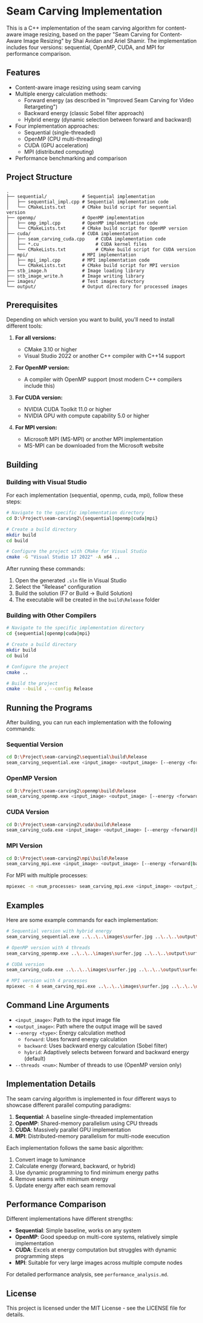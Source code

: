 # Seam Carving Implementation

This is a C++ implementation of the seam carving algorithm for content-aware image resizing, based on the paper "Seam Carving for Content-Aware Image Resizing" by Shai Avidan and Ariel Shamir. The implementation includes four versions: sequential, OpenMP, CUDA, and MPI for performance comparison.

## Features

- Content-aware image resizing using seam carving
- Multiple energy calculation methods:
  - Forward energy (as described in "Improved Seam Carving for Video Retargeting")
  - Backward energy (classic Sobel filter approach)
  - Hybrid energy (dynamic selection between forward and backward)
- Four implementation approaches:
  - Sequential (single-threaded)
  - OpenMP (CPU multi-threading)
  - CUDA (GPU acceleration)
  - MPI (distributed computing)
- Performance benchmarking and comparison

## Project Structure

```
.
├── sequential/             # Sequential implementation
│   ├── sequential_impl.cpp # Sequential implementation code
│   └── CMakeLists.txt      # CMake build script for sequential version
├── openmp/                 # OpenMP implementation
│   ├── omp_impl.cpp        # OpenMP implementation code
│   └── CMakeLists.txt      # CMake build script for OpenMP version
├── cuda/                   # CUDA implementation
│   ├── seam_carving_cuda.cpp    # CUDA implementation code
│   ├── *.cu                     # CUDA kernel files
│   └── CMakeLists.txt           # CMake build script for CUDA version
├── mpi/                    # MPI implementation
│   ├── mpi_impl.cpp        # MPI implementation code
│   └── CMakeLists.txt      # CMake build script for MPI version
├── stb_image.h             # Image loading library
├── stb_image_write.h       # Image writing library
├── images/                 # Test images directory
└── output/                 # Output directory for processed images
```

## Prerequisites

Depending on which version you want to build, you'll need to install different tools:

1. **For all versions:**
   - CMake 3.10 or higher
   - Visual Studio 2022 or another C++ compiler with C++14 support

2. **For OpenMP version:**
   - A compiler with OpenMP support (most modern C++ compilers include this)

3. **For CUDA version:**
   - NVIDIA CUDA Toolkit 11.0 or higher
   - NVIDIA GPU with compute capability 5.0 or higher

4. **For MPI version:**
   - Microsoft MPI (MS-MPI) or another MPI implementation
   - MS-MPI can be downloaded from the Microsoft website

## Building

### Building with Visual Studio

For each implementation (sequential, openmp, cuda, mpi), follow these steps:

```bash
# Navigate to the specific implementation directory
cd D:\Project\seam-carving2\{sequential|openmp|cuda|mpi}

# Create a build directory
mkdir build
cd build

# Configure the project with CMake for Visual Studio
cmake -G "Visual Studio 17 2022" -A x64 ..
```

After running these commands:
1. Open the generated `.sln` file in Visual Studio
2. Select the "Release" configuration
3. Build the solution (F7 or Build → Build Solution)
4. The executable will be created in the `build\Release` folder

### Building with Other Compilers

```bash
# Navigate to the specific implementation directory
cd {sequential|openmp|cuda|mpi}

# Create a build directory
mkdir build
cd build

# Configure the project
cmake ..

# Build the project
cmake --build . --config Release
```

## Running the Programs

After building, you can run each implementation with the following commands:

### Sequential Version

```bash
cd D:\Project\seam-carving2\sequential\build\Release
seam_carving_sequential.exe <input_image> <output_image> [--energy <forward|backward|hybrid>]
```

### OpenMP Version

```bash
cd D:\Project\seam-carving2\openmp\build\Release
seam_carving_openmp.exe <input_image> <output_image> [--energy <forward|backward|hybrid>] [--threads <num_threads>]
```

### CUDA Version

```bash
cd D:\Project\seam-carving2\cuda\build\Release
seam_carving_cuda.exe <input_image> <output_image> [--energy <forward|backward|hybrid>]
```

### MPI Version

```bash
cd D:\Project\seam-carving2\mpi\build\Release
seam_carving_mpi.exe <input_image> <output_image> [--energy <forward|backward|hybrid>]
```

For MPI with multiple processes:

```bash
mpiexec -n <num_processes> seam_carving_mpi.exe <input_image> <output_image> [--energy <forward|backward|hybrid>]
```

## Examples

Here are some example commands for each implementation:

```bash
# Sequential version with hybrid energy
seam_carving_sequential.exe ..\..\..\images\surfer.jpg ..\..\..\output\surfer_sequential.jpg --energy hybrid

# OpenMP version with 4 threads
seam_carving_openmp.exe ..\..\..\images\surfer.jpg ..\..\..\output\surfer_omp.jpg --energy hybrid --threads 4

# CUDA version
seam_carving_cuda.exe ..\..\..\images\surfer.jpg ..\..\..\output\surfer_cuda_sr_new.jpg --energy hybrid

# MPI version with 4 processes
mpiexec -n 4 seam_carving_mpi.exe ..\..\..\images\surfer.jpg ..\..\..\output\surfer_mpi4_new.jpg --energy hybrid
```

## Command Line Arguments

- `<input_image>`: Path to the input image file
- `<output_image>`: Path where the output image will be saved
- `--energy <type>`: Energy calculation method
  - `forward`: Uses forward energy calculation
  - `backward`: Uses backward energy calculation (Sobel filter)
  - `hybrid`: Adaptively selects between forward and backward energy (default)
- `--threads <num>`: Number of threads to use (OpenMP version only)

## Implementation Details

The seam carving algorithm is implemented in four different ways to showcase different parallel computing paradigms:

1. **Sequential**: A baseline single-threaded implementation
2. **OpenMP**: Shared-memory parallelism using CPU threads
3. **CUDA**: Massively parallel GPU implementation
4. **MPI**: Distributed-memory parallelism for multi-node execution

Each implementation follows the same basic algorithm:
1. Convert image to luminance
2. Calculate energy (forward, backward, or hybrid)
3. Use dynamic programming to find minimum energy paths
4. Remove seams with minimum energy
5. Update energy after each seam removal

## Performance Comparison

Different implementations have different strengths:

- **Sequential**: Simple baseline, works on any system
- **OpenMP**: Good speedup on multi-core systems, relatively simple implementation
- **CUDA**: Excels at energy computation but struggles with dynamic programming steps
- **MPI**: Suitable for very large images across multiple compute nodes

For detailed performance analysis, see `performance_analysis.md`.

## License

This project is licensed under the MIT License - see the LICENSE file for details.
